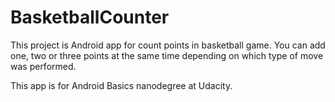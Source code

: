 # BasketballCounter

This project is Android app for count points in basketball game. You can add one, two or three points at the same time depending on which type of move was performed.

This app is for Android Basics nanodegree at Udacity.